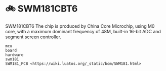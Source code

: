# 🚲 SWM181CBT6

SWM181CBT6 The chip is produced by China Core Microchip, using M0 core, with a maximum dominant frequency of 48M, built-in 16-bit ADC and segment screen controller.

```{toctree}
mcu
board
hardware
swm181
SWM181_PCB <https://wiki.luatos.org/_static/bom/SWM181.html>
```
